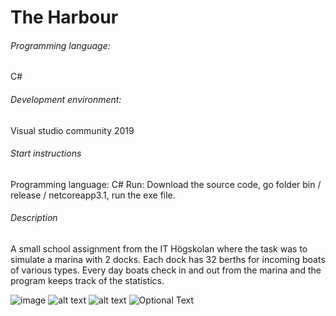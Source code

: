 # The Harbour
###### Programming language:
 C# 
###### Development environment:
Visual studio community 2019
###### Start instructions
Programming language: C# Run: Download the source code, go folder bin / release / netcoreapp3.1, run the exe file.

###### Description
A small school assignment from the IT Högskolan where the task was to simulate a marina with 2 docks. Each dock has 32 berths for incoming boats of various types. Every day boats check in and out from the marina and the program keeps track of the statistics. 

![image](https://github.com/[Victor-Gustafsson]/[.Net-Portfolio]/The_Harbour/[main]/Example.PNG?raw=true)
![alt text](https://github.com/[Victor-Gustafsson]/[.Net-Portfolio]/blob/[main]/image.jpg?raw=true)
![alt text](https://github.com/[Victor-Gustafsson]/[.Net-Portfolio]/The_Harbour/The_Harbour/[main]/image.jpg?raw=true)
![Optional Text](../main/The_Harbour/Example.PNG)

